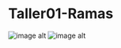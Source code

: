 # Taller01-Ramas
![image alt]([Foto1.jpg](https://github.com/JuanAyala619/Taller01-Ramas/blob/artista/Imagenes/Foto1.jpg))
![image alt]([Foto2.jpg](https://github.com/JuanAyala619/Taller01-Ramas/blob/artista/Imagenes/Foto2.jpg))
